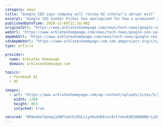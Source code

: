 ```yaml
---
category: news
title: "Google CEO says company will review AI scholar’s abrupt exit"
excerpt: "Google CEO Sundar Pichai has apologized for how a prominent artificial intelligence researcher’s abrupt departure last week has “seeded doubts” in the company. Pichai told Google employees"
publishedDateTime: 2020-12-09T21:16:00Z
originalUrl: "https://www.arklatexhomepage.com/news/tech-news/google-ceo-says-company-will-review-ai-scholars-abrupt-exit/"
webUrl: "https://www.arklatexhomepage.com/news/tech-news/google-ceo-says-company-will-review-ai-scholars-abrupt-exit/"
ampWebUrl: "https://www.arklatexhomepage.com/news/tech-news/google-ceo-says-company-will-review-ai-scholars-abrupt-exit/amp/"
cdnAmpWebUrl: "https://www-arklatexhomepage-com.cdn.ampproject.org/c/s/www.arklatexhomepage.com/news/tech-news/google-ceo-says-company-will-review-ai-scholars-abrupt-exit/amp/"
type: article

provider:
  name: ArkLaTex Homepage
  domain: arklatexhomepage.com

topics:
  - Facebook AI
  - AI

images:
  - url: "https://www.arklatexhomepage.com/wp-content/uploads/sites/5/2020/12/0770646e12a84b3aa2d8315c4a54bc46.jpg?w=1280"
    width: 1280
    height: 853
    isCached: true

secured: "DPAe4UofqVeqiyUOP7wVcEJOSLxiyXHikdkEvnr8rLYeGvKdD38B80NQriy59uE9qBt1F78XeKYZR8X/MRXL+D5vWCZ6mbPOSIRXBuP+A82BtvDujMF8Yp4mniy53+kGZp7vUs78YGNHQS5AA20g5Lwu1ESVWJPBDUbf0ORAX7yIypZ246bf+zwdGHxwA8L02d9sgvv3ILMZR/MNsnidy2ytv0Rqd3QWKkGQE4B+2mv+S1VtRfiQsSHn18nydxKNXx6P8UEWGn6f73UxPTvEh+ezvVpl71HtHGn88l7CN/THOvIT2OdLnCdpLYPlDqD3g8iXrf9FvinjKNQVDcFCSoHFGfnNheGmDcy9QDr34oo=;lRljXWXJG6coYj1c3E2JOA=="
---
```


